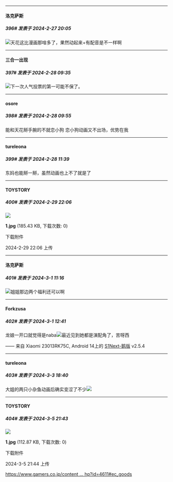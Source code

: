 ﻿
*****

####  洛克萨斯  
##### 396#       发表于 2024-2-27 20:05

<img src="https://static.saraba1st.com/image/smiley/face2017/067.png" referrerpolicy="no-referrer">天花这比漫画那啥多了，果然动起来+有配音是不一样啊


*****

####  三合一出现  
##### 397#       发表于 2024-2-28 09:35

<img src="https://static.saraba1st.com/image/smiley/face2017/001.png" referrerpolicy="no-referrer">下一次人气投票的第一可能不保了。


*****

####  osore  
##### 398#       发表于 2024-2-28 09:55

能和天花掰手腕的不就恋小狗
恋小狗动画又不出场，优势在我


*****

####  tureleona  
##### 399#       发表于 2024-2-28 11:39

东妈也能掰一掰，虽然动画也上不了就是了


*****

####  TOYSTORY  
##### 400#       发表于 2024-2-29 22:06

<img src="https://img.saraba1st.com/forum/202402/29/220616azab5q24bqqh42a5.jpg" referrerpolicy="no-referrer">

<strong>1.jpg</strong> (185.43 KB, 下载次数: 0)

下载附件

2024-2-29 22:06 上传


*****

####  洛克萨斯  
##### 401#       发表于 2024-3-1 11:16

<img src="https://static.saraba1st.com/image/smiley/face2017/037.png" referrerpolicy="no-referrer">姐姐那边两个福利还可以啊


*****

####  Forkzusa  
##### 402#       发表于 2024-3-1 12:41

龙娘一开口就觉得是naba<img src="https://static.saraba1st.com/image/smiley/face2017/033.png" referrerpolicy="no-referrer">最近见到她都是演配角了，苦呀西

—— 来自 Xiaomi 23013RK75C, Android 14上的 [S1Next-鹅版](https://github.com/ykrank/S1-Next/releases) v2.5.4


*****

####  tureleona  
##### 403#       发表于 2024-3-3 18:40

大姐的两只小杂鱼动画后确实变涩了不少<img src="https://static.saraba1st.com/image/smiley/face2017/072.png" referrerpolicy="no-referrer">


*****

####  TOYSTORY  
##### 404#       发表于 2024-3-5 21:43

<img src="https://img.saraba1st.com/forum/202403/05/214409rfonno1qy4sr5hlh.jpg" referrerpolicy="no-referrer">

<strong>1.jpg</strong> (112.87 KB, 下载次数: 0)

下载附件

2024-3-5 21:44 上传

[https://www.gamers.co.jp/content ... hp?id=4611#ec_goods](https://www.gamers.co.jp/contents/event_fair/detail.php?id=4611#ec_goods)

